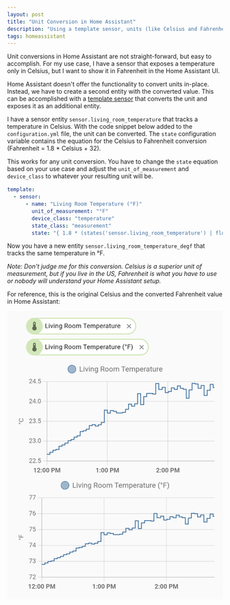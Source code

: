 ```yaml
---
layout: post
title: "Unit Conversion in Home Assistant"
description: "Using a template sensor, units (like Celsius and Fahrenheit) can be easily converted in Home Assistant."
tags: homeassistant
---
```


Unit conversions in Home Assistant are not straight-forward, but easy to accomplish. For my use case, I have a sensor
that exposes a temperature only in Celsius, but I want to show it in Fahrenheit in the Home Assistant UI.

Home Assistant doesn't offer the functionality to convert units in-place. Instead, we have to create a second entity
with the converted value. This can be accomplished with a [template sensor](https://www.home-assistant.io/integrations/template/)
that converts the unit and exposes it as an additional entity.

I have a sensor entity `sensor.living_room_temperature` that tracks a temperature in Celsius. With the code snippet
below added to the `configuration.yml` file, the unit can be converted. The `state` configuration variable contains the
equation for the Celsius to Fahrenheit conversion (Fahrenheit = 1.8 * Celsius + 32).

This works for any unit conversion. You have to change the `state` equation based on your use case and adjust the
`unit_of_measurement` and `device_class` to whatever your resulting unit will be.

```yaml
template:
  - sensor:
      - name: "Living Room Temperature (°F)"
        unit_of_measurement: "°F"
        device_class: "temperature"
        state_class: "measurement"
        state: "{ 1.8 * (states('sensor.living_room_temperature') | float) + 32 }}"
```

Now you have a new entity `sensor.living_room_temperature_degf` that tracks the same temperature in °F.

_Note: Don't judge me for this conversion. Celsius is a superior unit of measurement, but if you live in the US,
Fahrenheit is what you have to use or nobody will understand your Home Assistant setup._

For reference, this is the original Celsius and the converted Fahrenheit value in Home Assistant:

![Celsius and converted Fahrenheit values in Home Assistant](/assets/images/home-assistant-celsius-fahrenheit.png)
